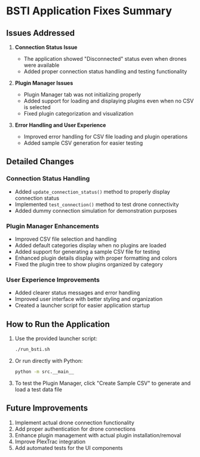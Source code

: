 # BSTI Application Fixes Summary

## Issues Addressed

1. **Connection Status Issue**
   - The application showed "Disconnected" status even when drones were available
   - Added proper connection status handling and testing functionality

2. **Plugin Manager Issues**
   - Plugin Manager tab was not initializing properly
   - Added support for loading and displaying plugins even when no CSV is selected
   - Fixed plugin categorization and visualization

3. **Error Handling and User Experience**
   - Improved error handling for CSV file loading and plugin operations
   - Added sample CSV generation for easier testing

## Detailed Changes

### Connection Status Handling
- Added `update_connection_status()` method to properly display connection status
- Implemented `test_connection()` method to test drone connectivity
- Added dummy connection simulation for demonstration purposes

### Plugin Manager Enhancements
- Improved CSV file selection and handling
- Added default categories display when no plugins are loaded
- Added support for generating a sample CSV file for testing
- Enhanced plugin details display with proper formatting and colors
- Fixed the plugin tree to show plugins organized by category

### User Experience Improvements
- Added clearer status messages and error handling
- Improved user interface with better styling and organization
- Created a launcher script for easier application startup

## How to Run the Application

1. Use the provided launcher script:
   ```bash
   ./run_bsti.sh
   ```

2. Or run directly with Python:
   ```bash
   python -m src.__main__
   ```

3. To test the Plugin Manager, click "Create Sample CSV" to generate and load a test data file

## Future Improvements

1. Implement actual drone connection functionality
2. Add proper authentication for drone connections
3. Enhance plugin management with actual plugin installation/removal
4. Improve PlexTrac integration
5. Add automated tests for the UI components 